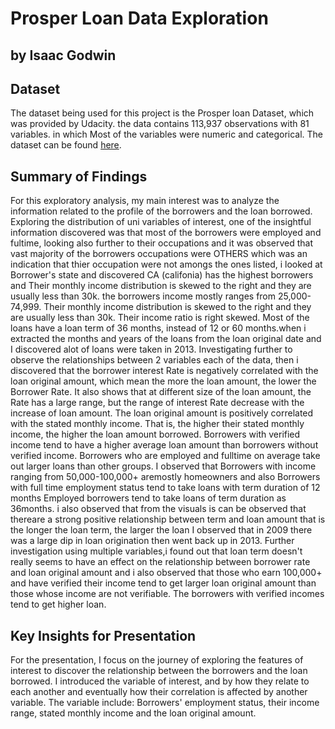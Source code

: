 #  Prosper Loan Data Exploration
## by  Isaac Godwin


## Dataset
 The dataset being used for this project is the Prosper loan Dataset, which was provided by Udacity. the data contains 113,937 observations with 81 variables. in which
 Most of the  variables were numeric and categorical.
The dataset can be found [here](https://www.google.com/url?q=https://s3.amazonaws.com/udacity-hosted-downloads/ud651/prosperLoanData.csv&sa=D&ust=1581581520570000).

## Summary of Findings

 For this exploratory analysis, my main interest was to analyze the information related to the profile of the borrowers and the loan borrowed.
 Exploring the distribution of uni variables of interest, one of the insightful information discovered was that most of the borrowers were employed and fultime, looking
 also further to their occupations and it was observed that vast majority of the borrowers occupations were OTHERS which was an indication that thier occupation were not
 amongs the ones listed, i looked at Borrower's state and discovered CA (califonia) has the highest borrowers and Their monthly income distribution is skewed to the
 right and they are usually less than 30k. the borrowers income mostly ranges from 25,000-74,999. Their monthly income distribution is skewed to the right and they are
 usually less than 30k. Their income ratio is right skewed. Most of the loans have a loan term of 36 months, instead of 12 or 60 months.when i extracted the months and
 years of the loans from the loan original date and I discovered alot of loans were taken in 2013.
Investigating further to observe the relationships between 2 variables each of the data, then i discovered that the borrower interest Rate is negatively correlated with
the loan original amount, which mean the more the loan amount, the lower the Borrower Rate. It also shows that at different size of the loan amount, the Rate has a large
range, but the range of interest Rate decrease with the increase of loan amount. The loan original amount is positively correlated with the stated monthly income. That
is, the higher their stated monthly income, the higher the loan amount borrowed. Borrowers with verified income tend to have a higher average loan amount than borrowers
without verified income. Borrowers who are employed and fulltime on average take out larger loans than other groups. I observed that Borrowers with income ranging from
50,000-100,000+ aremostly homeowners and also Borrowers with full time employment status tend to take loans with term duration of 12 months Employed borrowers tend to
take loans of term duration as 36months. i also observed that from the visuals is can be observed that thereare a strong positive relationship between term and loan
amount that is the longer the loan term, the larger the loan I observed that in 2009 there was a large dip in loan origination then went back up in 2013.
Further investigation using multiple variables,i found out that loan term doesn't really seems to have an effect on the relationship between borrower rate and loan
original amount and i also observed that those who earn 100,000+ and have verified their income tend to get larger loan original amount than those whose income are not
verifiable. The borrowers with verified incomes tend to get higher loan.

## Key Insights for Presentation

For the presentation, I focus on the journey of exploring the features of interest to discover the relationship between the borrowers and the loan borrowed. I introduced
the variable of interest, and by how they relate to each another and eventually how their correlation is affected by another variable. The variable include: Borrowers'
employment status, their income range, stated monthly income and the loan original amount.
